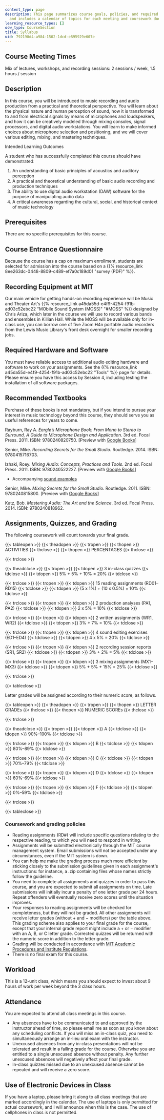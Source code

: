 ```yaml
---
content_type: page
description: This page summarizes course goals, policies, and required coursework,
  and includes a calendar of topics for each meeting and coursework due dates.
learning_resource_types: []
ocw_type: CourseSection
title: Syllabus
uid: 792190d4-a984-1502-1dcd-e895929e607e
---
```


Course Meeting Times
--------------------

Mix of lectures, workshops, and recording sessions: 2 sessions / week, 1.5 hours / session

Description
-----------

In this course, you will be introduced to music recording and audio production from a practical and theoretical perspective. You will learn about the physical nature and human perception of sound, how it is transformed to and from electrical signals by means of microphones and loudspeakers, and how it can be creatively modeled through mixing consoles, signal processors, and digital audio workstations. You will learn to make informed choices about microphone selection and positioning, and we will cover various editing, mixing, and mastering techniques.

Intended Learning Outcomes

A student who has successfully completed this course should have demonstrated:

1.  An understanding of basic principles of acoustics and auditory perception
2.  A practical and theoretical understanding of basic audio recording and production techniques
3.  The ability to use digital audio workstation (DAW) software for the purpose of manipulating audio data
4.  A critical awareness regarding the cultural, social, and historical context of music technology

Prerequisites
-------------

There are no specific prerequisites for this course.

Course Entrance Questionnaire
-----------------------------

Because the course has a cap on maximum enrollment, students are selected for admission into the course based on a {{% resource_link 8ee263dc-0448-8809-c489-ef7a0c189d01 "survey (PDF)" %}}.

Recording Equipment at MIT
--------------------------

Our main vehicle for getting hands-on recording experience will be Music and Theater Art's {{% resource_link a45da55d-e4f9-4254-f91b-ad03c52ebc22 "MObile Sound System (MOSS)" "#MOSS" %}} designed by Chris Ariza, which later in the course we will use to record various bands and ensembles in Killian Hall. While the MOSS will be available only for in-class use, you can borrow one of five Zoom H4n portable audio recorders from the Lewis Music Library's front desk overnight for smaller recording jobs.

Required Hardware and Software
------------------------------

You must have reliable access to additional audio editing hardware and software to work on your assignments. See the {{% resource_link a45da55d-e4f9-4254-f91b-ad03c52ebc22 "Tools" %}} page for details. Please ensure you have this access by Session 4, including testing the installation of all software packages.

Recommended Textbooks
---------------------

Purchase of these books is not mandatory, but if you intend to pursue your interest in music technology beyond this course, they should serve you as useful references for years to come.

Rayburn, Ray A. _Eargle’s Microphone Book: From Mono to Stereo to Surround, A Guide to Microphone Design and Application_. 3rd ed. Focal Press. 2011. ISBN: 9780240820750. \[Preview with [Google Books](http://books.google.com/books?id=8jNMkIvgEqEC&pg=PAfrontcover)\]

Senior, Mike. _Recording Secrets for the Small Studio._ Routledge. 2014. ISBN: 9780415716703.

Izhaki, Roey. _Mixing Audio: Concepts, Practices and Tools_. 2nd ed. Focal Press. 2011. ISBN: 9780240522227. \[Preview with [Google Books](http://books.google.com/books?id=f-Rz8c73xh4C&pg=PAfrontcover)\]

*   Accompanying [sound examples](http://routledgetextbooks.com/textbooks/_author/izhaki-9780240522227/resources.php)

Senior, Mike. _Mixing Secrets for the Small Studio_. Routledge. 2011. ISBN: 9780240815800. \[Preview with [Google Books](http://books.google.com/books?id=69ssLE3UwD8C&pg=PAfrontcover)\]

Katz, Bob. _Mastering Audio: The Art and the Science_. 3rd ed. Focal Press. 2014. ISBN: 9780240818962.

Assignments, Quizzes, and Grading
---------------------------------

The following coursework will count towards your final grade.

{{< tableopen >}}
{{< theadopen >}}
{{< tropen >}}
{{< thopen >}}
ACTIVITIES
{{< thclose >}}
{{< thopen >}}
PERCENTAGES
{{< thclose >}}

{{< trclose >}}

{{< theadclose >}}
{{< tropen >}}
{{< tdopen >}}
3 in-class quizzes
{{< tdclose >}}
{{< tdopen >}}
5% + 5% + 10% = 20%
{{< tdclose >}}

{{< trclose >}}
{{< tropen >}}
{{< tdopen >}}
15 reading assignments (RD01–RD15)
{{< tdclose >}}
{{< tdopen >}}
(5 x 1%) + (10 x 0.5%) = 10%
{{< tdclose >}}

{{< trclose >}}
{{< tropen >}}
{{< tdopen >}}
2 production analyses (PA1, PA2)
{{< tdclose >}}
{{< tdopen >}}
2 x 5% = 10%
{{< tdclose >}}

{{< trclose >}}
{{< tropen >}}
{{< tdopen >}}
2 written assignments (WR1, WR2)
{{< tdclose >}}
{{< tdopen >}}
3% + 7% = 10%
{{< tdclose >}}

{{< trclose >}}
{{< tropen >}}
{{< tdopen >}}
4 sound editing exercises (ED1–ED4)
{{< tdclose >}}
{{< tdopen >}}
4 x 5% = 20%
{{< tdclose >}}

{{< trclose >}}
{{< tropen >}}
{{< tdopen >}}
2 recording session reports (SR1, SR2)
{{< tdclose >}}
{{< tdopen >}}
3% + 2% = 5%
{{< tdclose >}}

{{< trclose >}}
{{< tropen >}}
{{< tdopen >}}
3 mixing assignments (MX1–MX3)
{{< tdclose >}}
{{< tdopen >}}
5% + 5% + 15% = 25%
{{< tdclose >}}

{{< trclose >}}

{{< tableclose >}}

Letter grades will be assigned according to their numeric score, as follows.

{{< tableopen >}}
{{< theadopen >}}
{{< tropen >}}
{{< thopen >}}
LETTER GRADEs
{{< thclose >}}
{{< thopen >}}
NUMERIC SCOREs
{{< thclose >}}

{{< trclose >}}

{{< theadclose >}}
{{< tropen >}}
{{< tdopen >}}
A
{{< tdclose >}}
{{< tdopen >}}
90%–100%
{{< tdclose >}}

{{< trclose >}}
{{< tropen >}}
{{< tdopen >}}
B
{{< tdclose >}}
{{< tdopen >}}
80%–89%
{{< tdclose >}}

{{< trclose >}}
{{< tropen >}}
{{< tdopen >}}
C
{{< tdclose >}}
{{< tdopen >}}
70%–79%
{{< tdclose >}}

{{< trclose >}}
{{< tropen >}}
{{< tdopen >}}
D
{{< tdclose >}}
{{< tdopen >}}
60%–69%
{{< tdclose >}}

{{< trclose >}}
{{< tropen >}}
{{< tdopen >}}
F
{{< tdclose >}}
{{< tdopen >}}
0%–59%
{{< tdclose >}}

{{< trclose >}}

{{< tableclose >}}

### Coursework and grading policies

*   Reading assignments (RD#) will include specific questions relating to the respective reading, to which you will need to respond in writing.
*   Assignments will be submitted electronically through the MIT course management system. Email submissions will not be accepted under any circumstances, even if the MIT system is down.
*   You can help me make the grading process much more efficient by sticking closely to the submission guidelines given in each assignment's instructions: for instance, a .zip containing files whose names strictly follow the guideline.
*   You need to complete all assignments and quizzes in order to pass this course, and you are expected to submit all assignments on time. Late submissions will initially incur a penalty of one letter grade per 24 hours. Repeat offenders will eventually receive zero scores until the situation improves.
*   Your responses to reading assignments will be checked for completeness, but they will not be graded. All other assignments will receive letter grades (without + and − modifiers) per the table above. This grading scheme also applies to your final grade for the course, except that your internal grade report might include a + or − modifier with an A, B, or C letter grade. Corrected quizzes will be returned with the numeric score in addition to the letter grade.
*   Grading will be conducted in accordance with [MIT Academic Procedures and Institute Regulations](http://catalog.mit.edu/mit/procedures/academic-performance-grades/#gradestext).
*   There is no final exam for this course.

Workload
--------

This is a 12-unit class, which means you should expect to invest about 9 hours of work per week beyond the 3 class hours.

Attendance
----------

You are expected to attend all class meetings in this course.

*   Any absences have to be communicated to and approved by the instructor ahead of time, so please email me as soon as you know about any scheduling conflicts. If you will miss an in-class quiz, you need to simultaneously arrange an in-lieu oral exam with the instructor.
*   Unexcused absences from any in-class presentations will not be tolerated and result in a failing grade for the course. Otherwise you are entitled to a single unexcused absence without penalty. Any further unexcused absences will negatively affect your final grade.
*   In-class quizzes missed due to an unexcused absence cannot be repeated and will receive a zero score.

Use of Electronic Devices in Class
----------------------------------

If you have a laptop, please bring it along to all class meetings that are marked accordingly in the calendar. The use of laptops is only permitted for actual coursework, and I will announce when this is the case. The use of cellphones in class is not permitted.